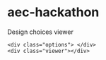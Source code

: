 # aec-hackathon
Design choices viewer

<html>
  <body>

    <div class="options"> </div>
    <div class="viewer"></div>

  </body>
</html>
